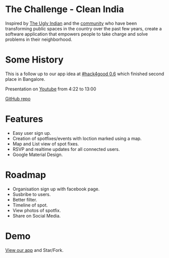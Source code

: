 The Challenge - Clean India
============================

Inspired by [The Ugly Indian](http://theuglyindian.com) and the [community](https://www.facebook.com/theugl.yindian) who have been transforming public spaces in the country over the past few years, create a software application that empowers people to take charge and solve problems in their neighborhood.

Some History
============================

This is a follow up to our app idea at [#hack4good 0.6](http://hack4good.io/) which finished second place in Bangalore.

Presentation on [Youtube](https://www.youtube.com/v/LXV5L6TIeuU?start=262&end=780) from 4:22 to 13:00

[GitHub repo](https://github.com/kaoskeya/act)

Features
============================
* Easy user sign up.
* Creation of spotfixes/events with loction marked using a map.
* Map and List view of spot fixes.
* RSVP and realtime updates for all connected users.
* Google Material Design.

Roadmap
============================
* Organisation sign up with facebook page.
* Susbribe to users.
* Better filter.
* Timeline of spot.
* View photos of spotfix.
* Share on Social Media.

Demo
============================

[View our app](http://128.199.207.159) and Star/Fork.
